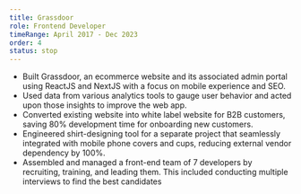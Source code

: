 ```yaml
---
title: Grassdoor
role: Frontend Developer
timeRange: April 2017 - Dec 2023
order: 4
status: stop
---
```

<!--StartFragment-->

* Built Grassdoor, an ecommerce website and its associated admin portal using ReactJS and NextJS with a focus on mobile experience and SEO.
* Used data from various analytics tools to gauge user behavior and acted upon those insights to improve the web app.
* Converted existing website into white label website for B2B customers, saving 80% development time for onboarding new customers.
* Engineered shirt-designing tool for a separate project that seamlessly integrated with mobile phone covers and cups, reducing external vendor dependency by 100%.
* Assembled and managed a front-end team of 7 developers by recruiting, training, and leading them. This included conducting multiple interviews to find the best candidates

<!--EndFragment-->